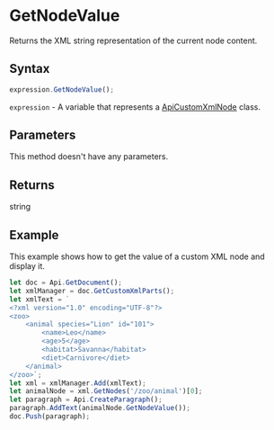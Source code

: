 # GetNodeValue

Returns the XML string representation of the current node content.

## Syntax

```javascript
expression.GetNodeValue();
```

`expression` - A variable that represents a [ApiCustomXmlNode](../ApiCustomXmlNode.md) class.

## Parameters

This method doesn't have any parameters.

## Returns

string

## Example

This example shows how to get the value of a custom XML node and display it.

```javascript editor-docx
let doc = Api.GetDocument();
let xmlManager = doc.GetCustomXmlParts();
let xmlText = `
<?xml version="1.0" encoding="UTF-8"?>
<zoo>
    <animal species="Lion" id="101">
        <name>Leo</name>
        <age>5</age>
        <habitat>Savanna</habitat>
        <diet>Carnivore</diet>
    </animal>
</zoo>`;
let xml = xmlManager.Add(xmlText);
let animalNode = xml.GetNodes('/zoo/animal')[0];
let paragraph = Api.CreateParagraph();
paragraph.AddText(animalNode.GetNodeValue());
doc.Push(paragraph);
```
